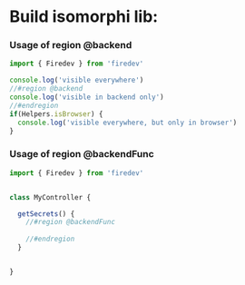 
# Build isomorphi lib:


### Usage of region **@backend**
```ts
import { Firedev } from 'firedev'

console.log('visible everywhere')
//#region @backend
console.log('visible in backend only')
//#endregion
if(Helpers.isBrowser) {
  console.log('visible everywhere, but only in browser')
}

```

### Usage of region **@backendFunc**
```ts
import { Firedev } from 'firedev'


class MyController {

  getSecrets() {
    //#region @backendFunc
      
    //#endregion
  }


}


```
